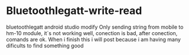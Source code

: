 # Bluetoothlegatt-write-read
bluetoothlegatt android studio modify
Only sending string from mobile to hm-10 module, it´s not working well, conection is bad, after conection, comands are ok. When i finish this i will post because i am having many dificults to find something good




